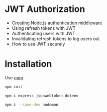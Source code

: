 # JWT Authorization

- Creating Node.js authentication middleware
- Using refresh tokens with JWT
- Authenticating users with JWT
- Invalidating refresh tokens to log users out
- How to use JWT securely

# Installation

Use [npm](https://www.npmjs.com/) 

```bash
npm init
```

```bash
npm i express jsonwebtoken dotenv
```

```bash
npm i --save-dev nodemon
```